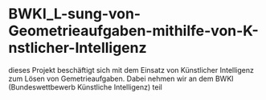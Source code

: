 # BWKI_L-sung-von-Geometrieaufgaben-mithilfe-von-K-nstlicher-Intelligenz
dieses Projekt beschäftigt sich mit dem Einsatz von Künstlicher Intelligenz zum Lösen von Gemetrieaufgaben. Dabei nehmen wir an dem BWKI (Bundeswettbewerb Künstliche Intelligenz) teil
